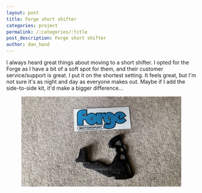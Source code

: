 ```yaml
---
layout: post
title: Forge short shifter 
categories: project
permalink: /:categories/:title
post_description: Forge short shifter 
author: dan_hand
---
```


I always heard great things about moving to a short shifter. I opted for the Forge as I have a bit of a soft spot for them, and their customer service/support is great. I put it on the shortest setting. It feels great, but I'm not sure it's as night and day as everyone makes out. Maybe if I add the side-to-side kit, it'd make a bigger difference...

<figure class="full-img"><img src="/assets/images/forge-short-shifter-1.jpeg" alt="MK4 R32 Forge Short Shifter"></figure>
